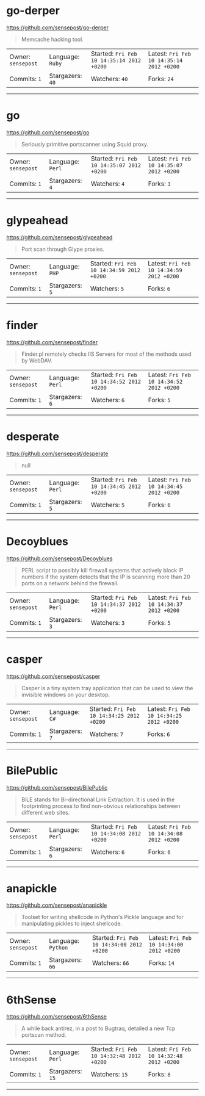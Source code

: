 # go-derper

https://github.com/sensepost/go-derper
<blockquote>
Memcache hacking tool.
</blockquote>

<table>
<tr><td>Owner: <code>sensepost</code></td>
    <td>Language: <code>Ruby</code></td>
    <td>Started: <code>Fri Feb 10 14:35:14 2012 +0200</code></td>
    <td>Latest: <code>Fri Feb 10 14:35:14 2012 +0200</code></td></tr>
<tr><td>Commits: <code>1</code></td>
    <td>Stargazers: <code>40</code></td>
    <td>Watchers: <code>40</code></td>
    <td>Forks: <code>24</code></td></tr>
</table>

---

# go

https://github.com/sensepost/go
<blockquote>
Seriously primitive portscanner using Squid proxy.
</blockquote>

<table>
<tr><td>Owner: <code>sensepost</code></td>
    <td>Language: <code>Perl</code></td>
    <td>Started: <code>Fri Feb 10 14:35:07 2012 +0200</code></td>
    <td>Latest: <code>Fri Feb 10 14:35:07 2012 +0200</code></td></tr>
<tr><td>Commits: <code>1</code></td>
    <td>Stargazers: <code>4</code></td>
    <td>Watchers: <code>4</code></td>
    <td>Forks: <code>3</code></td></tr>
</table>

---

# glypeahead

https://github.com/sensepost/glypeahead
<blockquote>
Port scan through Glype proxies.
</blockquote>

<table>
<tr><td>Owner: <code>sensepost</code></td>
    <td>Language: <code>PHP</code></td>
    <td>Started: <code>Fri Feb 10 14:34:59 2012 +0200</code></td>
    <td>Latest: <code>Fri Feb 10 14:34:59 2012 +0200</code></td></tr>
<tr><td>Commits: <code>1</code></td>
    <td>Stargazers: <code>5</code></td>
    <td>Watchers: <code>5</code></td>
    <td>Forks: <code>6</code></td></tr>
</table>

---

# finder

https://github.com/sensepost/finder
<blockquote>
Finder.pl remotely checks IIS Servers for most of the methods used by WebDAV.
</blockquote>

<table>
<tr><td>Owner: <code>sensepost</code></td>
    <td>Language: <code>Perl</code></td>
    <td>Started: <code>Fri Feb 10 14:34:52 2012 +0200</code></td>
    <td>Latest: <code>Fri Feb 10 14:34:52 2012 +0200</code></td></tr>
<tr><td>Commits: <code>1</code></td>
    <td>Stargazers: <code>6</code></td>
    <td>Watchers: <code>6</code></td>
    <td>Forks: <code>5</code></td></tr>
</table>

---

# desperate

https://github.com/sensepost/desperate
<blockquote>
null
</blockquote>

<table>
<tr><td>Owner: <code>sensepost</code></td>
    <td>Language: <code>Perl</code></td>
    <td>Started: <code>Fri Feb 10 14:34:45 2012 +0200</code></td>
    <td>Latest: <code>Fri Feb 10 14:34:45 2012 +0200</code></td></tr>
<tr><td>Commits: <code>1</code></td>
    <td>Stargazers: <code>5</code></td>
    <td>Watchers: <code>5</code></td>
    <td>Forks: <code>6</code></td></tr>
</table>

---

# Decoyblues

https://github.com/sensepost/Decoyblues
<blockquote>
PERL script to possibly kill firewall systems that actively block IP numbers if the system detects that the IP is scanning more than 20 ports on a network behind the firewall.
</blockquote>

<table>
<tr><td>Owner: <code>sensepost</code></td>
    <td>Language: <code>Perl</code></td>
    <td>Started: <code>Fri Feb 10 14:34:37 2012 +0200</code></td>
    <td>Latest: <code>Fri Feb 10 14:34:37 2012 +0200</code></td></tr>
<tr><td>Commits: <code>1</code></td>
    <td>Stargazers: <code>3</code></td>
    <td>Watchers: <code>3</code></td>
    <td>Forks: <code>5</code></td></tr>
</table>

---

# casper

https://github.com/sensepost/casper
<blockquote>
Casper is a tiny system tray application that can be used to view the invisible windows on your desktop.
</blockquote>

<table>
<tr><td>Owner: <code>sensepost</code></td>
    <td>Language: <code>C#</code></td>
    <td>Started: <code>Fri Feb 10 14:34:25 2012 +0200</code></td>
    <td>Latest: <code>Fri Feb 10 14:34:25 2012 +0200</code></td></tr>
<tr><td>Commits: <code>1</code></td>
    <td>Stargazers: <code>7</code></td>
    <td>Watchers: <code>7</code></td>
    <td>Forks: <code>6</code></td></tr>
</table>

---

# BilePublic

https://github.com/sensepost/BilePublic
<blockquote>
BiLE stands for Bi-directional Link Extraction. It is used in the footprinting process to find non-obvious relationships between different web sites.
</blockquote>

<table>
<tr><td>Owner: <code>sensepost</code></td>
    <td>Language: <code>Perl</code></td>
    <td>Started: <code>Fri Feb 10 14:34:08 2012 +0200</code></td>
    <td>Latest: <code>Fri Feb 10 14:34:08 2012 +0200</code></td></tr>
<tr><td>Commits: <code>1</code></td>
    <td>Stargazers: <code>6</code></td>
    <td>Watchers: <code>6</code></td>
    <td>Forks: <code>6</code></td></tr>
</table>

---

# anapickle

https://github.com/sensepost/anapickle
<blockquote>
Toolset for writing shellcode in Python's Pickle language and for manipulating pickles to inject shellcode.
</blockquote>

<table>
<tr><td>Owner: <code>sensepost</code></td>
    <td>Language: <code>Python</code></td>
    <td>Started: <code>Fri Feb 10 14:34:00 2012 +0200</code></td>
    <td>Latest: <code>Fri Feb 10 14:34:00 2012 +0200</code></td></tr>
<tr><td>Commits: <code>1</code></td>
    <td>Stargazers: <code>66</code></td>
    <td>Watchers: <code>66</code></td>
    <td>Forks: <code>14</code></td></tr>
</table>

---

# 6thSense

https://github.com/sensepost/6thSense
<blockquote>
A while back antirez, in a post to Bugtraq, detailed a new Tcp portscan method.
</blockquote>

<table>
<tr><td>Owner: <code>sensepost</code></td>
    <td>Language: <code>Perl</code></td>
    <td>Started: <code>Fri Feb 10 14:32:48 2012 +0200</code></td>
    <td>Latest: <code>Fri Feb 10 14:32:48 2012 +0200</code></td></tr>
<tr><td>Commits: <code>1</code></td>
    <td>Stargazers: <code>15</code></td>
    <td>Watchers: <code>15</code></td>
    <td>Forks: <code>8</code></td></tr>
</table>

---

